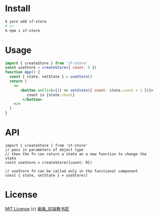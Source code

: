 # Install

```bash
$ yarn add sf-store
# or 
$ npm i sf-store
```



# Usage

```jsx
import { createStore } from 'sf-store'
const useStore = createStore({ count: 0 })
function App() {
  const { state, setState } = useStore()
  return (
    <>
       <button onClick={() => setState({ count: state.count + 1 })}>
          count is {state.count}
        </button>
    </>
  )
}
```

# API

```JSX
import { createStore } from 'sf-store'
// pass in parameters of object type
// then the fn can return a state an a new function to change the state
const useStore = createStore({count: 0})

// useStore fn can be called only in the functional component
const { state, setState } = useStore()
```



# License

[MIT License](https://github.com/nanxiaobei/resso/blob/main/LICENSE) (c) [柴柴_前端教书匠](https://space.bilibili.com/495118923)